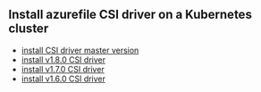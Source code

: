 ## Install azurefile CSI driver on a Kubernetes cluster

 - [install CSI driver master version](./install-csi-driver-master.md)
 - [install v1.8.0 CSI driver](./install-csi-driver-v1.8.0.md)
 - [install v1.7.0 CSI driver](./install-csi-driver-v1.7.0.md)
 - [install v1.6.0 CSI driver](./install-csi-driver-v1.6.0.md)
